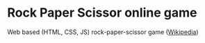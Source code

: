 # Rock Paper Scissor online game

Web based (HTML, CSS, JS) rock-paper-scissor game ([Wikipedia](https://en.wikipedia.org/wiki/Rock%E2%80%93paper%E2%80%93scissors))